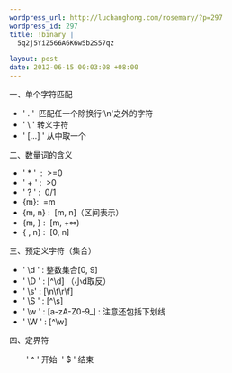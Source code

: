 ```yaml
--- 
wordpress_url: http://luchanghong.com/rosemary/?p=297
wordpress_id: 297
title: !binary |
  5q2j5YiZ566A6K6w5b2S57qz

layout: post
date: 2012-06-15 00:03:08 +08:00
---
```

一、单个字符匹配
<ul>
	<li>' . '  匹配任一个除换行‘\n'之外的字符</li>
	<li>' \ ' 转义字符</li>
	<li>' [...] ' 从中取一个</li>
</ul>
二、数量词的含义
<ul>
	<li>' * '  :  &gt;=0</li>
	<li>' + ' :  &gt;0</li>
	<li>' ? ' :  0/1</li>
	<li>{m}:  =m</li>
	<li>{m, n} :  [m, n]（区间表示）</li>
	<li>{m, } :  [m, +∞)</li>
	<li>{ , n} :  [0, n]</li>
</ul>
三、预定义字符（集合）
<ul>
	<li>' \d ' : 整数集合[0, 9]</li>
	<li>' \D ' : [^\d] （小d取反）</li>
	<li>' \s' : [\n\t\r\f]</li>
	<li>' \S ' : [^\s]</li>
	<li>' \w ' : [a-zA-Z0-9_] : 注意还包括下划线</li>
	<li>' \W ' : [^\w]</li>
</ul>
四、定界符
<p style="padding-left: 30px;">' ^ ' 开始  ' $ ' 结束</p>
